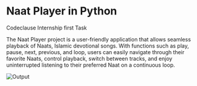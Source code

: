 # Naat Player in Python
Codeclause Internship first Task

The Naat Player project is a user-friendly application that allows seamless playback of Naats, Islamic devotional songs. 
With functions such as play, pause, next, previous, and loop, users can easily navigate through their favorite Naats, 
control playback, switch between tracks, and enjoy uninterrupted listening to their preferred Naat on a continuous loop.

![Output]()
